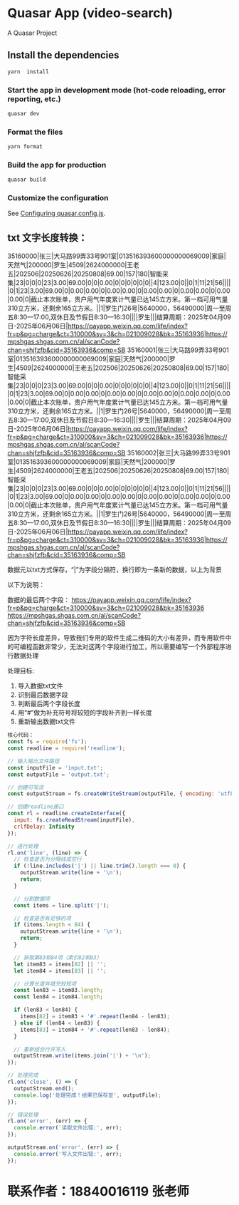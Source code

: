 # Quasar App (video-search)

A Quasar Project

## Install the dependencies
```bash
yarn  install
```

### Start the app in development mode (hot-code reloading, error reporting, etc.)
```bash
quasar dev
```


 

### Format the files
```bash
yarn format 
```


### Build the app for production
```bash
quasar build
```

### Customize the configuration
See [Configuring quasar.config.js](https://v2.quasar.dev/quasar-cli-vite/quasar-config-js).

## txt 文字长度转换：

35160000|张三|大马路99弄33号901室|013516393600000000069009|家庭|天然气|200000|罗生|4509|2624000000|王老五|202506|20250626|20250808|69.00|157|180|智能采集|23|0|0|0|23|3.00|69.00|0|0|0.00|0|0|0|0|0|0||4|123.00|0||0|1|11|21|56|||||0|1|23|3.00|69.00|0|0.00|0.00|0|0.00|0.00|0|0.00|0.00|0|0.00|0.00|0|0.00|0.00|0|截止本次账单，贵户用气年度累计气量已达145立方米。第一档可用气量310立方米，还剩余165立方米。||1|罗生门26号|5640000，56490000|周一至周五8:30—17:00,双休日及节假日8:30—16:30||||罗生|||结算周期：2025年04月09日-2025年06月06日|https://payapp.weixin.qq.com/life/index?fr=p&pg=charge&ct=310000&sv=3&ch=021009028&bk=35163936|https://mpshgas.shgas.com.cn/al/scanCode?chan=shjfzfb&cid=35163936&comp=SB
35160001|张三|大马路99弄33号901室|013516393600000000069009|家庭|天然气|200000|罗生|4509|2624000000|王老五|202506|20250626|20250808|69.00|157|180|智能采集|23|0|0|0|23|3.00|69.00|0|0|0.00|0|0|0|0|0|0||4|123.00|0||0|1|11|21|56|||||0|1|23|3.00|69.00|0|0.00|0.00|0|0.00|0.00|0|0.00|0.00|0|0.00|0.00|0|0.00|0.00|0|截止本次账单，贵户用气年度累计气量已达145立方米。第一档可用气量310立方米，还剩余165立方米。||1|罗生门26号|5640000，56490000|周一至周五8:30—17:00,双休日及节假日8:30—16:30||||罗生|||结算周期：2025年04月09日-2025年06月06日|https://payapp.weixin.qq.com/life/index?fr=p&pg=charge&ct=310000&sv=3&ch=021009028&bk=35163936|https://mpshgas.shgas.com.cn/al/scanCode?chan=shjfzfb&cid=35163936&comp=SB
35160002|张三|大马路99弄33号901室|013516393600000000069009|家庭|天然气|200000|罗生|4509|2624000000|王老五|202506|20250626|20250808|69.00|157|180|智能采集|23|0|0|0|23|3.00|69.00|0|0|0.00|0|0|0|0|0|0||4|123.00|0||0|1|11|21|56|||||0|1|23|3.00|69.00|0|0.00|0.00|0|0.00|0.00|0|0.00|0.00|0|0.00|0.00|0|0.00|0.00|0|截止本次账单，贵户用气年度累计气量已达145立方米。第一档可用气量310立方米，还剩余165立方米。||1|罗生门26号|5640000，56490000|周一至周五8:30—17:00,双休日及节假日8:30—16:30||||罗生|||结算周期：2025年04月09日-2025年06月06日|https://payapp.weixin.qq.com/life/index?fr=p&pg=charge&ct=310000&sv=3&ch=021009028&bk=35163936|https://mpshgas.shgas.com.cn/al/scanCode?chan=shjfzfb&cid=35163936&comp=SB


数据元以txt方式保存，“|”为字段分隔符，换行即为一条新的数据，以上为背景

以下为说明：

数据的最后两个字段：
https://payapp.weixin.qq.com/life/index?fr=p&pg=charge&ct=310000&sv=3&ch=021009028&bk=35163936
https://mpshgas.shgas.com.cn/al/scanCode?chan=shjfzfb&cid=35163936&comp=SB

因为字符长度差异，导致我们专用的软件生成二维码的大小有差异，而专用软件中的可编程函数非常少，无法对这两个字段进行加工，所以需要编写一个外部程序进行数据处理

处理目标:

1. 导入数据txt文件
2. 识别最后数据字段
3. 判断最后两个字段长度
4. 用“#”做为补充符号将较短的字段补齐到一样长度
5. 重新输出数据txt文件

```javascript
核心代码：
const fs = require('fs');
const readline = require('readline');

// 输入输出文件路径
const inputFile = 'input.txt';
const outputFile = 'output.txt';

// 创建可写流
const outputStream = fs.createWriteStream(outputFile, { encoding: 'utf8' });

// 创建readline接口
const rl = readline.createInterface({
  input: fs.createReadStream(inputFile),
  crlfDelay: Infinity
});

// 逐行处理
rl.on('line', (line) => {
  // 检查是否为分隔线或空行
  if (!line.includes('|') || line.trim().length === 0) {
    outputStream.write(line + '\n');
    return;
  }

  // 分割数据项
  const items = line.split('|');

  // 检查是否有足够的项
  if (items.length < 84) {
    outputStream.write(line + '\n');
    return;
  }

  // 获取第83和84项（索引82和83）
  let item83 = items[82] || '';
  let item84 = items[83] || '';

  // 计算长度并填充较短项
  const len83 = item83.length;
  const len84 = item84.length;

  if (len83 < len84) {
    items[82] = item83 + '#'.repeat(len84 - len83);
  } else if (len84 < len83) {
    items[83] = item84 + '#'.repeat(len83 - len84);
  }

  // 重新组合行并写入
  outputStream.write(items.join('|') + '\n');
});

// 处理完成
rl.on('close', () => {
  outputStream.end();
  console.log('处理完成！结果已保存至', outputFile);
});

// 错误处理
rl.on('error', (err) => {
  console.error('读取文件出错:', err);
});

outputStream.on('error', (err) => {
  console.error('写入文件出错:', err);
});
```

# 联系作者：18840016119 张老师

